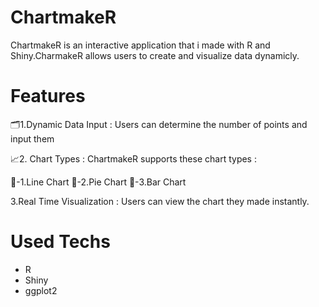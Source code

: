 # ChartmakeR

ChartmakeR is an interactive application that i made with R and Shiny.CharmakeR allows users to create and visualize data dynamicly.  

# Features

🗂️1.Dynamic Data Input : Users can determine the number of points and input them

📈2. Chart Types : ChartmakeR supports these chart types :

📌-1.Line Chart
📌-2.Pie Chart
📌-3.Bar Chart

3.Real Time Visualization : Users can view the chart they made instantly.

# Used Techs

-  R
- Shiny
- ggplot2

